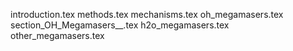 introduction.tex
methods.tex
mechanisms.tex
oh_megamasers.tex
section_OH_Megamasers__.tex
h2o_megamasers.tex
other_megamasers.tex
